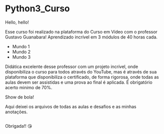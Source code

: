 # Python3_Curso

Hello, hello!

Esse curso foi realizado na plataforma do Curso em Vídeo com o professor Gustavo Guanabara! 
Aprendizado incrível em 3 módulos de 40 horas cada. 
- Mundo 1
- Mundo 2
- Mundo 3

Didática excelente desse professor com um projeto incrível, onde disponibiliza o curso para todos através do YouTube, mas é através de sua plataforma que disponibiliza o certificado, de forma rigorosa, onde todas as aulas devem ser assistidas e uma prova ao final é aplicada. É obrigatório acerto minimo de 70%. 

Show de bola!

Aqui deixei os arquivos de todas as aulas e desafios e as minhas anotações. 

##

Obrigada!! 😘
